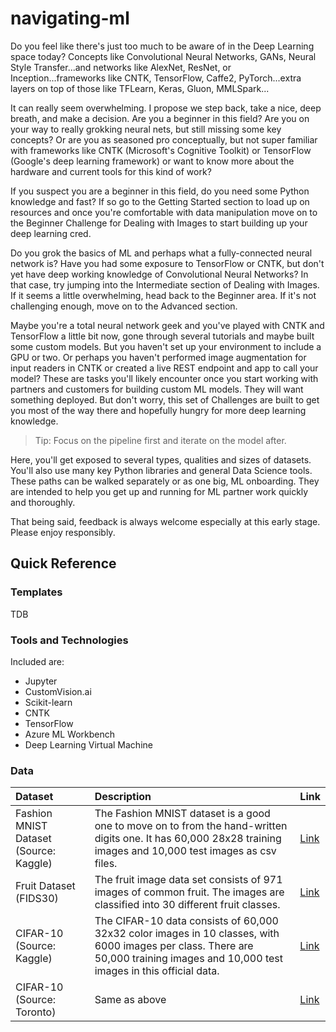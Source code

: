 # navigating-ml

Do you feel like there's just too much to be aware of in the Deep Learning space today?  Concepts like Convolutional Neural Networks, GANs, Neural Style Transfer...and networks like AlexNet, ResNet, or Inception...frameworks like CNTK, TensorFlow, Caffe2, PyTorch...extra layers on top of those like TFLearn, Keras, Gluon, MMLSpark...

It can really seem overwhelming.  I propose we step back, take a nice, deep breath, and make a decision.  Are you a beginner in this field?  Are you on your way to really grokking neural nets, but still missing some key concepts?  Or are you as seasoned pro conceptually, but not super familiar with frameworks like CNTK (Microsoft's Cognitive Toolkit) or TensorFlow (Google's deep learning framework) or want to know more about the hardware and current tools for this kind of work?

If you suspect you are a beginner in this field, do you need some Python knowledge and fast?  If so go to the Getting Started section to load up on resources and once you're comfortable with data manipulation move on to the Beginner Challenge for Dealing with Images to start building up your deep learning cred.

Do you grok the basics of ML and perhaps what a fully-connected neural network is?  Have you had some exposure to TensorFlow or CNTK, but don't yet have deep working knowledge of Convolutional Neural Networks?  In that case, try jumping into the Intermediate section of Dealing with Images.  If it seems a little overwhelming, head back to the Beginner area.  If it's not challenging enough, move on to the Advanced section.

Maybe you're a total neural network geek and you've played with CNTK and TensorFlow a little bit now, gone through several tutorials and maybe built some custom models.  But you haven't set up your environment to include a GPU or two.  Or perhaps you haven't performed image augmentation for input readers in CNTK or created a live REST endpoint and app to call your model?  These are tasks you'll likely encounter once you start working with partners and customers for building custom ML models.  They will want something deployed.  But don't worry, this set of Challenges are built to get you most of the way there and hopefully hungry for more deep learning knowledge.

> Tip:  Focus on the pipeline first and iterate on the model after.

Here, you'll get exposed to several types, qualities and sizes of datasets.  You'll also use many key Python libraries and general Data Science tools.  These paths can be walked separately or as one big, ML onboarding.  They are intended to help you get up and running for ML partner work quickly and thoroughly.

That being said, feedback is always welcome especially at this early stage.  Please enjoy responsibly.

## Quick Reference


### Templates

TDB

### Tools and Technologies

Included are:

* Jupyter
* CustomVision.ai
* Scikit-learn
* CNTK
* TensorFlow
* Azure ML Workbench
* Deep Learning Virtual Machine

### Data

| Dataset | Description | Link |
|:------|:------|:------|
| Fashion MNIST Dataset (Source: Kaggle) | The Fashion MNIST dataset is a good one to move on to from the hand-written digits one.  It has 60,000 28x28 training images and 10,000 test images as csv files. | [Link](https://www.kaggle.com/zalando-research/fashionmnist/data) |
| Fruit Dataset (FIDS30) | The fruit image data set consists of 971 images of common fruit. The images are classified into 30 different fruit classes. | [Link](http://www.vicos.si/Downloads/FIDS30) |
| CIFAR-10 (Source: Kaggle) | The CIFAR-10 data consists of 60,000 32x32 color images in 10 classes, with 6000 images per class. There are 50,000 training images and 10,000 test images in this official data. | [Link](https://www.kaggle.com/c/cifar-10/data) |
| CIFAR-10 (Source: Toronto) | Same as above | [Link](http://www.cs.toronto.edu/~kriz/cifar.html) |

